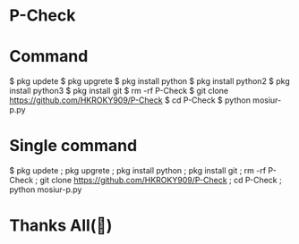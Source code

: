 # P-Check
# Command
$ pkg updete 
$ pkg upgrete 
$ pkg install python 
$ pkg install python2
$ pkg install python3
$ pkg install git 
$ rm -rf P-Check
$ git clone https://github.com/HKROKY909/P-Check
$ cd P-Check
$ python mosiur-p.py

# Single command 

$ pkg updete ; pkg upgrete ; pkg install python ; pkg install git ; rm -rf P-Check ; git clone https://github.com/HKROKY909/P-Check ; cd P-Check ; python mosiur-p.py

# Thanks All(💝)
